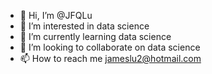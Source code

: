 - 👋 Hi, I’m @JFQLu
- 👀 I’m interested in data science
- 🌱 I’m currently learning data science 
- 💞️ I’m looking to collaborate on data science
- 📫 How to reach me jameslu2@hotmail.com

<!---
JFQLu/JFQLu is a ✨ special ✨ repository because its `README.md` (this file) appears on your GitHub profile.
You can click the Preview link to take a look at your changes.
--->

